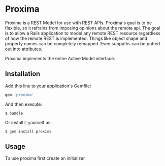 # Proxima

Proxima is a REST Model for use with REST APIs. Proxima's goal is to be
flexible, so it refrains from imposing opinions about the remote api. The goal
is to allow a Rails application to model any remote REST resource regardless of
how the remote REST is implemented. Things like object shape and property names
can be completely remapped. Even subpaths can be putted out into attributes.

Proxima implements the entire Active Model interface.

## Installation

Add this line to your application's Gemfile:

```ruby
gem 'proxima'
```

And then execute:

    $ bundle

Or install it yourself as:

    $ gem install proxima

## Usage

To use proxima first create an initializer
